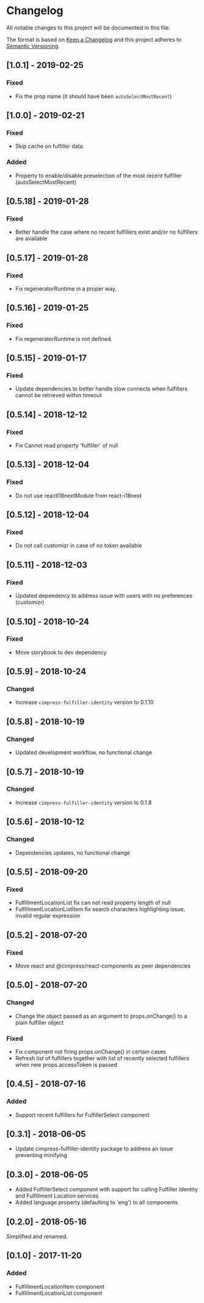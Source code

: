 # Changelog
All notable changes to this project will be documented in this file.

The format is based on [Keep a Changelog](http://keepachangelog.com/en/1.0.0/)
and this project adheres to [Semantic Versioning](http://semver.org/spec/v2.0.0.html).

## [1.0.1] - 2019-02-25
### Fixed
- Fix the prop name (it should have been `autoSelectMostRecent`)

## [1.0.0] - 2019-02-21
### Fixed
- Skip cache on fulfiller data.
### Added
- Property to enable/disable preselection of the most recent fulfiller (autoSelectMostRecent)

## [0.5.18] - 2019-01-28
### Fixed
- Better handle the case where no recent fulfillers exist and/or no fulfillers are available

## [0.5.17] - 2019-01-28
### Fixed
- Fix regeneratorRuntime in a proper way.

## [0.5.16] - 2019-01-25
### Fixed
- Fix regeneratorRuntime is not defined.

## [0.5.15] - 2019-01-17
### Fixed
- Update dependencies to better handle slow connects when fulfillers cannot be retrieved within timeout

## [0.5.14] - 2018-12-12
### Fixed
- Fix Cannot read property 'fulfiller' of null

## [0.5.13] - 2018-12-04
### Fixed
- Do not use reactI18nextModule from react-i18next 

## [0.5.12] - 2018-12-04
### Fixed
- Do not call customizr in case of no token available

## [0.5.11] - 2018-12-03
### Fixed
- Updated dependency to address issue with users with no preferences (customizr)

## [0.5.10] - 2018-10-24
### Fixed
- Move storybook to dev dependency

## [0.5.9] - 2018-10-24
### Changed
- Increase `cimpress-fulfiller-identity` version to 0.1.10

## [0.5.8] - 2018-10-19
### Changed
- Updated development workflow, no functional change 

## [0.5.7] - 2018-10-19
### Changed
- Increase `cimpress-fulfiller-identity` version to 0.1.8

## [0.5.6] - 2018-10-12
### Changed
- Dependencies updates, no functional change 

## [0.5.5] - 2018-09-20
### Fixed
-  FulfillmentLocationList fix can not read property length of null
-  FulfillmentLocationListItem fix search characters highlighting issue, invalid regular expression 

## [0.5.2] - 2018-07-20
### Fixed
- Move react and @cimpress/react-components as peer dependencies 

## [0.5.0] - 2018-07-20
### Changed
- Change the object passed as an argument to props.onChange() to a plain fulfiller object
### Fixed
- Fix component not firing props.onChange() in certain cases
- Refresh list of fulfillers together with list of recently selected fulfillers when new props.accessToken is passed

## [0.4.5] - 2018-07-16
### Added
- Support recent fulfillers for FulfillerSelect component

## [0.3.1] - 2018-06-05
- Update cimpress-fulfiller-identity package to address an issue preventing minifying

## [0.3.0] - 2018-06-05
- Added FulfillerSelect component with support for calling Fulfiller Identity and Fulfillment Location services
- Added language property (defaulting to 'eng') to all components

## [0.2.0] - 2018-05-16
Simplified and renamed.

## [0.1.0] - 2017-11-20
### Added
- FulfillmentLocationItem component
- FulfillmentLocationList component

